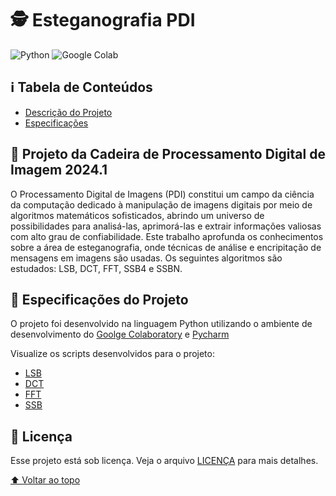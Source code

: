 # 🕵️ Esteganografia PDI

![Python](https://img.shields.io/badge/Python-3776AB?style=for-the-badge&logo=python&logoColor=white)
![Google Colab](https://img.shields.io/badge/Google%20Colab-F9AB00?style=for-the-badge&logo=Google%20Colab&logoColor=white)

## ℹ Tabela de Conteúdos
- [Descrição do Projeto](#dart-projeto-da-cadeira-de-processamento-digital-de-imagem-20241)
- [Especificações](#-especificações-do-projeto)

## :dart: Projeto da Cadeira de Processamento Digital de Imagem 2024.1

O Processamento Digital de Imagens (PDI) constitui um campo da ciência da computação dedicado à manipulação de imagens digitais por meio de algoritmos matemáticos sofisticados, abrindo um universo de possibilidades para analisá-las, aprimorá-las e extrair informações valiosas com alto grau de confiabilidade.
Este trabalho aprofunda os conhecimentos sobre a área de esteganografia, onde técnicas de análise e encripitação de mensagens em imagens são usadas. Os seguintes algoritmos são estudados: LSB, DCT, FFT, SSB4 e SSBN.

## 📃 Especificações do Projeto

O projeto foi desenvolvido na linguagem Python utilizando o ambiente de desenvolvimento do [Goolge Colaboratory](https://colab.research.google.com/) e [Pycharm](https://www.jetbrains.com/pycharm/)

Visualize os scripts desenvolvidos para o projeto:
- [LSB](LSB)
- [DCT](DCT)
- [FFT](FFT)
- [SSB](SSB)

## 📝 Licença

Esse projeto está sob licença. Veja o arquivo [LICENÇA](LICENSE) para mais detalhes.

[⬆ Voltar ao topo](#-%EF%B8%8F-esteganografia-pdi)<br>
